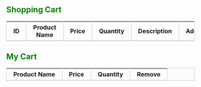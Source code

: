 <!DOCTYPE html>

<head>
<title>JSON Table</title>
<script src="http://ajax.googleapis.com/ajax/libs/jquery/1.11.2/jquery.min.js"></script>
<style>
.shoppingTable h2{
		color:green;
}
.shoppingTable table{
    border: 1px solid #ccc;
}
.shoppingTable table th {
    border-bottom: 1px solid #ccc;
    border-right: 1px solid #ccc;
     padding: 5px 18px;
}
.shoppingTable table td {
    border-bottom: 1px solid #ccc;
    border-right: 1px solid #ccc;
}
</style>


</head>

<body>
<div class="shoppingTable">
	  <h2>Shopping Cart</h2>
   <table id="shoptable">	 
   <tr>
	   <th>ID</th>
       <th>Product Name</th>
       <th>Price</th>
       <th>Quantity</th>
       <th>Description</th>
       <th>Add</th>
   </tr>

   </table>
  
  <h2>My Cart</h2>
   <table id="mycart">	 
   <tr>
	   <th>Product Name</th>
       <th>Price</th>
       <th>Quantity</th>
       <th>Remove</th>
   </tr>

   </table>
  
  
</div>
<script>
var products=[  
      {
         "id":"1",
         "productName":"Mobile",
         "Price":"15000",
         "stock":"10",
         "description":"Dual Sim,Long lasting battery"
      },
      {
         "id":"2",
         "productName":"Watch",
         "Price":"1500",
         "stock":"30",
         "description":"Atractive watches with good offer"
      },
      {
         "id":"3",
         "productName":"Shoes",
         "Price":"200",
         "stock":"0",
         "description":"The best match for your foot"
      }
   ];
var len = products.length;
var i,k;
for(i=0;i<len;i++){
	k=i;
	a=++k;	
 jQuery("table#shoptable").append( '<tr id="'+(i)+'"><td class="product-id">' + products[i].id + '</td> + <td class="product-name">' + products[i].productName + '</td> + <td class="product-price">' + products[i].Price + '</td> + <td class="shoppingproductName" id = "'+ a + products[i].productName +'">' + products[i].stock + '</td> + <td>' + products[i].description + '</td> + <td><button class="addCart">Add to Cart</button></td></tr>');
};
 var m=0;
$('.addCart').click(function(){
	var productqty=$(this).parent().closest('tr').find('.shoppingproductName').text();
	 // alert($(this).parent().closest('tr').find('.shoppingproductName').text());
	 //alert();
	 if(productqty>0){
		 $(this).parent().parent().find('.shoppingproductName').text(productqty-1);
	addtocart($(this).parent().parent().attr('id'),productqty-1);
     } else{
      alert('out of stock');
    }
	
});
$('#mycart').on('click', '.remove', function(){
	removeid=$(this).parent().attr('id');
	removecount=$(this).parent().find('.count').text();
	removecart(removeid,removecount);
});
function addtocart(id,count){
	//alert(id);
	cart_count = products[id].stock - count;
	//cart_count = data.products[id].stock - count;	
	if(cart_count <= 1){
		var tdata_row = $('<tr id="'+id+'"><td>'+products[id].productName+'</td><td>'+products[id].Price+'</td><td class="count">'+cart_count+'</td><td class="remove">Remove</td></tr>');
		tdata_row.appendTo('#mycart');
	}
	else {
		//alert($('#mycart tr#'+id).find('.count').text(cart_count));
		$('#mycart tr#'+id).find('.count').text(cart_count);
	}
	//return true;
}
function removecart(removeid,removecount){
	//alert(removeid);
      $('#mycart tr#'+removeid).find('.count').text(removecount-1);
	cancel_count = products[removeid].stock - (removecount-1);
	$('#shoptable tr#'+removeid).find('.shoppingproductName').text(cancel_count);
	if (removecount == 1) {
		$('#mycart tr#'+removeid).remove();
	}
}

</script>
</body>

</html>
